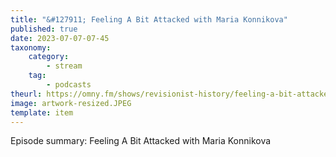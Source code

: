 ```yaml
---
title: "&#127911; Feeling A Bit Attacked with Maria Konnikova"
published: true
date: 2023-07-07-07-45
taxonomy:
    category:
        - stream
    tag:
        - podcasts
theurl: https://omny.fm/shows/revisionist-history/feeling-a-bit-attacked-with-maria-konnikova
image: artwork-resized.JPEG
template: item
---
```


Episode summary: Feeling A Bit Attacked with Maria Konnikova

